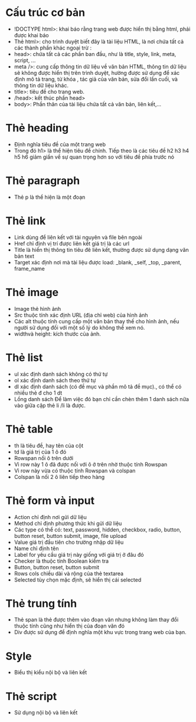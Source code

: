 
# Cấu trúc cơ bản
- !DOCTYPE html>: khai báo rằng trang web được hiển thị bằng html, phải được khai báo
- Thẻ html>: cho trình duyệt biết đây là tài liệu HTML, là nơi chứa tất cả các thành phần khác ngoại trừ <!DOCTYPE html>:
- head>: chứa tất cả các phần ban đầu, như là title, style, link, meta, script, ...
- meta />: cung cấp thông tin dữ liệu về văn bản HTML, thông tin dữ liệu sẽ không được hiển thị trên trình duyệt, hường được sử dụng để xác định mô tả trang, từ khóa , tác giả của văn bản, sửa đổi lần cuối, và thông tin dữ liệu khác.
- title>: tiêu đề cho trang web.
- /head>: kết thúc phần head>
- body>: Phần thân của tài liệu chứa tất cả văn bản, liên kết,…
# Thẻ heading
- Định nghĩa tiêu đề của một trang web
- Trong đó h1> là thể hiện tiêu đề chính. Tiếp theo là các tiêu đề h2 h3 h4 h5 h6 giảm giần về sự quan trọng hơn so với tiêu đề phía trước nó
# Thẻ paragraph
- Thẻ p là thể hiện là một đoạn
# Thẻ link
- Link dùng để liên kết với tài nguyên và file bên ngoài
- Href chỉ định vị trí được liên kết giá trị là các url
- Title là hiển thị thông tin tiêu đê liên kết, thường được sử dụng dạng văn bản text
- Target xác định nơi mà tài liệu được load: _blank, _self, _top, _parent, frame_name
# Thẻ image
- Image thẻ hình ảnh
- Src thuộc tính xác định URL (địa chỉ web) của hình ảnh
- Các alt thuộc tính cung cấp một văn bản thay thế cho hình ảnh, nếu người sử dụng đối với một số lý do không thể xem nó.
- widthvà height: kích thước của ảnh.
# Thẻ list
- ul xác định danh sách không có thứ tự 
- ol xác định danh sách theo thứ tự
- dl xác định danh sách (có đề mục và phần mô tả đề mục)., có thể có nhiều thẻ đ cho 1 dt
- Lồng danh sách Để làm việc đó bạn chỉ cần chèn thêm 1 danh sách nữa vào giữa cặp thẻ li /li là được.
# Thẻ table
- th là tiêu đề, hay tên của cột
- td là giá trị của 1 ô đó
- Rowspan nối ô trên dưới
- Vì row này 1 ô đã được nối với ô ở trên nhờ thuộc tính Rowspan
- Vì row này vừa có thuộc tính Rowspan và colspan
- Colspan là nối 2 ô liên tiếp theo hàng
# Thẻ form và input
- Action chỉ định nơi gửi dữ liệu
- Method chỉ định phương thức khi gửi dữ liệu
- Các type có thể có: text, password, hidden, checkbox, radio, button, button reset, button submit, image, file upload
- Value giá trị đầu tiên cho trường nhập dữ liệu
- Name chỉ định tên
- Label for yêu cầu giá trị này giống với giá trị ở đâu đó
- Checker là thuộc tính Boolean kiểm tra 
- Button, button reset, button submit
- Rows cols chiều dài và rộng của thẻ textarea
- Selected tùy chọn mặc định, sẽ hiển thị cái selected
# Thẻ trung tính
- Thẻ span là thẻ  được thêm vào đoạn văn nhưng không làm thay đổi thuộc tính cũng như hiển thị của đoạn văn đó
- Div được sử dụng để định nghĩa một khu vực trong trang web của bạn. 
# Style
- Biểu thị kiểu nội bộ và liên kết
# Thẻ script 
- Sử dụng nội bộ và liên kết